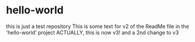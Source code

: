 # hello-world
this is just a test repository
This is some text for v2 of the ReadMe file in the 'hello-world' project
ACTUALLY, this is now v3!
and a 2nd change to v3
